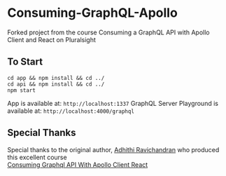 # Consuming-GraphQL-Apollo
Forked project from the course Consuming a GraphQL API with Apollo Client and React on Pluralsight

## To Start
```
cd app && npm install && cd ../
cd api && npm install && cd ../
npm start
```
App is available at: `http://localhost:1337`
GraphQL Server Playground is available at: `http://localhost:4000/graphql`

## Special Thanks
Special thanks to the original author, [Adhithi Ravichandran](http://adhithiravichandran.com/) who produced this excellent course\
[Consuming Graphql API With Apollo Client React](https://app.pluralsight.com/library/courses/consuming-graphql-api-with-apollo-client-react/)